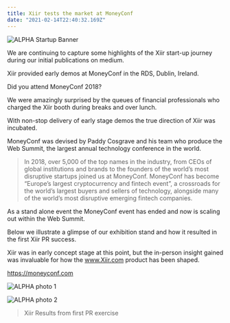 ```yaml
---
title: Xiir tests the market at MoneyConf
date: "2021-02-14T22:40:32.169Z"
---
```


![ALPHA Startup Banner](./1_jpUvokwyWBtsOTzMtW5MJw.jpeg)

We are continuing to capture some highlights of the Xiir start-up journey during our initial publications on medium.

Xiir provided early demos at MoneyConf in the RDS, Dublin, Ireland.

Did you attend MoneyConf 2018?

We were amazingly surprised by the queues of financial professionals who charged the Xiir booth during breaks and over lunch.

With non-stop delivery of early stage demos the true direction of Xiir was incubated.

MoneyConf was devised by Paddy Cosgrave and his team who produce the Web Summit, the largest annual technology conference in the world.

> In 2018, over 5,000 of the top names in the industry, from CEOs of global institutions and brands 
> to the founders of the world’s most disruptive startups joined us at MoneyConf. MoneyConf has become 
> “Europe’s largest cryptocurrency and fintech event”, a crossroads for the world’s largest buyers and 
> sellers of technology, alongside many of the world’s most disruptive emerging fintech companies.

As a stand alone event the MoneyConf event has ended and now is scaling out within the Web Summit.

Below we illustrate a glimpse of our exhibition stand and how it resulted in the first Xiir PR success.

Xiir was in early concept stage at this point, but the in-person insight gained was invaluable for how the www.Xiir.com product has been shaped.

https://moneyconf.com

![ALPHA photo 1](./1_gjmLEu-Zi03V9Ng2_DppfQ.jpeg)

![ALPHA photo 2](./1_YHc-tPdgeZHblSzSDVvtaw.jpeg)
> Xiir Results from first PR exercise
